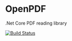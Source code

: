 # OpenPDF
.Net Core PDF reading library

[![Build Status](https://travis-ci.org/svishnevsky/OpenPDF.svg?branch=master)](https://travis-ci.org/svishnevsky/OpenPDF)
